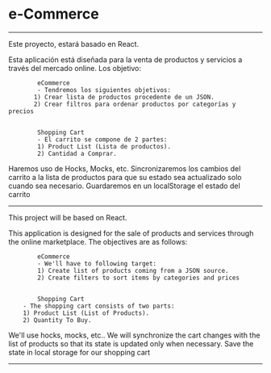 # e-Commerce

-------------------------------------------

Este proyecto, estará basado en React.

Esta aplicación está diseñada para la venta de productos y servicios a través del mercado online. Los objetivo:
            
            eCommerce
            - Tendremos los siguientes objetivos:
           1) Crear lista de productos procedente de un JSON.
           2) Crear filtros para ordenar productos por categorías y precios


            Shopping Cart
            - El carrito se compone de 2 partes:
            1) Product List (Lista de productos).
            2) Cantidad a Comprar.



Haremos uso de Hocks, Mocks, etc.
Sincronizaremos los cambios del carrito a la lista de productos para que su estado sea actualizado solo cuando sea necesario.
Guardaremos en un localStorage el estado del carrito 

-------------------------------------------

This project will be based on React.

This application is designed for the sale of products and services through the online marketplace. The objectives are as follows:

            eCommerce
            - We'll have to following target:
            1) Create list of products coming from a JSON source.
            2) Create filters to sort items by categories and prices


            Shopping Cart
        - The shopping cart consists of two parts:
        1) Product List (List of Products).
        2) Quantity To Buy.

We'll use hocks, mocks, etc..
We will synchronize the cart changes with the list of products so that its state is updated only when necessary.
Save the state in local storage for our shopping cart

-------------------------------------------


